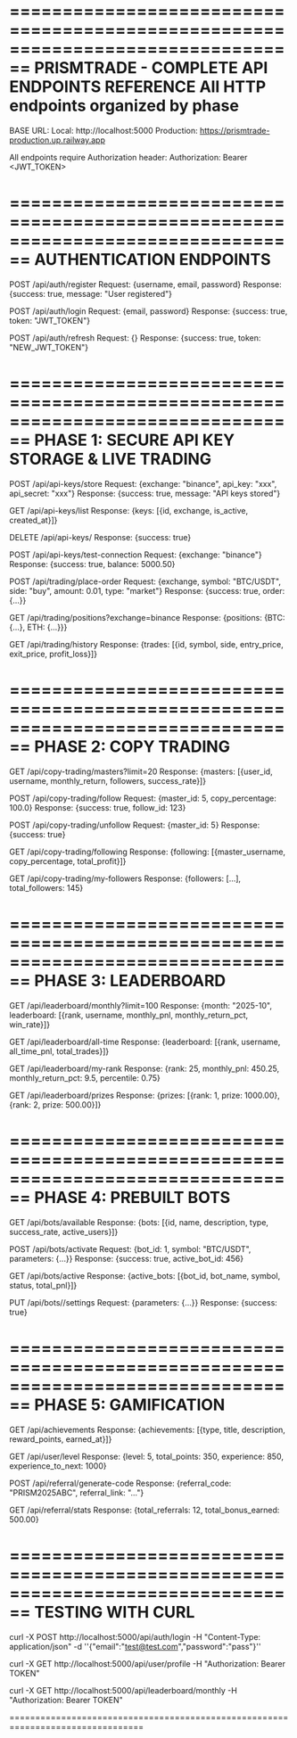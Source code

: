 ﻿================================================================================
PRISMTRADE - COMPLETE API ENDPOINTS REFERENCE
All HTTP endpoints organized by phase
================================================================================

BASE URL:
Local: http://localhost:5000
Production: https://prismtrade-production.up.railway.app

All endpoints require Authorization header:
Authorization: Bearer <JWT_TOKEN>

================================================================================
AUTHENTICATION ENDPOINTS
================================================================================

POST /api/auth/register
Request: {username, email, password}
Response: {success: true, message: "User registered"}

POST /api/auth/login
Request: {email, password}
Response: {success: true, token: "JWT_TOKEN"}

POST /api/auth/refresh
Request: {}
Response: {success: true, token: "NEW_JWT_TOKEN"}

================================================================================
PHASE 1: SECURE API KEY STORAGE & LIVE TRADING
================================================================================

POST /api/api-keys/store
Request: {exchange: "binance", api_key: "xxx", api_secret: "xxx"}
Response: {success: true, message: "API keys stored"}

GET /api/api-keys/list
Response: {keys: [{id, exchange, is_active, created_at}]}

DELETE /api/api-keys/<id>
Response: {success: true}

POST /api/api-keys/test-connection
Request: {exchange: "binance"}
Response: {success: true, balance: 5000.50}

POST /api/trading/place-order
Request: {exchange, symbol: "BTC/USDT", side: "buy", amount: 0.01, type: "market"}
Response: {success: true, order: {...}}

GET /api/trading/positions?exchange=binance
Response: {positions: {BTC: {...}, ETH: {...}}}

GET /api/trading/history
Response: {trades: [{id, symbol, side, entry_price, exit_price, profit_loss}]}

================================================================================
PHASE 2: COPY TRADING
================================================================================

GET /api/copy-trading/masters?limit=20
Response: {masters: [{user_id, username, monthly_return, followers, success_rate}]}

POST /api/copy-trading/follow
Request: {master_id: 5, copy_percentage: 100.0}
Response: {success: true, follow_id: 123}

POST /api/copy-trading/unfollow
Request: {master_id: 5}
Response: {success: true}

GET /api/copy-trading/following
Response: {following: [{master_username, copy_percentage, total_profit}]}

GET /api/copy-trading/my-followers
Response: {followers: [...], total_followers: 145}

================================================================================
PHASE 3: LEADERBOARD
================================================================================

GET /api/leaderboard/monthly?limit=100
Response: {month: "2025-10", leaderboard: [{rank, username, monthly_pnl, monthly_return_pct, win_rate}]}

GET /api/leaderboard/all-time
Response: {leaderboard: [{rank, username, all_time_pnl, total_trades}]}

GET /api/leaderboard/my-rank
Response: {rank: 25, monthly_pnl: 450.25, monthly_return_pct: 9.5, percentile: 0.75}

GET /api/leaderboard/prizes
Response: {prizes: [{rank: 1, prize: 1000.00}, {rank: 2, prize: 500.00}]}

================================================================================
PHASE 4: PREBUILT BOTS
================================================================================

GET /api/bots/available
Response: {bots: [{id, name, description, type, success_rate, active_users}]}

POST /api/bots/activate
Request: {bot_id: 1, symbol: "BTC/USDT", parameters: {...}}
Response: {success: true, active_bot_id: 456}

GET /api/bots/active
Response: {active_bots: [{bot_id, bot_name, symbol, status, total_pnl}]}

PUT /api/bots/<id>/settings
Request: {parameters: {...}}
Response: {success: true}

================================================================================
PHASE 5: GAMIFICATION
================================================================================

GET /api/achievements
Response: {achievements: [{type, title, description, reward_points, earned_at}]}

GET /api/user/level
Response: {level: 5, total_points: 350, experience: 850, experience_to_next: 1000}

POST /api/referral/generate-code
Response: {referral_code: "PRISM2025ABC", referral_link: "..."}

GET /api/referral/stats
Response: {total_referrals: 12, total_bonus_earned: 500.00}

================================================================================
TESTING WITH CURL
================================================================================

curl -X POST http://localhost:5000/api/auth/login -H "Content-Type: application/json" -d ''{"email":"test@test.com","password":"pass"}''

curl -X GET http://localhost:5000/api/user/profile -H "Authorization: Bearer TOKEN"

curl -X GET http://localhost:5000/api/leaderboard/monthly -H "Authorization: Bearer TOKEN"

================================================================================
